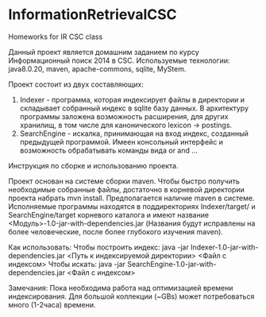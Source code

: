 InformationRetrievalCSC
=======================

Homeworks for IR CSC class

Данный проект является домашним заданием по курсу Информационный поиск 2014 в CSC.
Используемые технологии: java8.0.20, maven, apache-commons, sqlite, MyStem.

Проект состоит из двух составляющих:
1) Indexer - программа, которая индексирует файлы в директории и складывает собранный индекс в sqlite базу данных. 
В архитектуру программы заложена возможность расширения, для других хранилищ, в том числе для канонического 
lexicon -> postings. 
2) SearchEngine - искалка, принимающая на вход индекс, созданный предыдущей программой. Имеен консольный интерфейс и возможность 
обрабатывать команды вида <term> or <term> and <term> ...

Инструкция по сборке и использованию проекта.

Проект основан на системе сборки maven. Чтобы быстро получить необходимые собранные файлы, достаточно в корневой директории проекта
набрать mvn install. Предполагается наличие maven в системе. Исполняемые программы находятся в поддиректориях 
Indexer/target/ и SearchEngine/target корневого каталога и имеют название <Модуль>-1.0-jar-with-dependencies.jar 
(Названия будут исправлены на более человеческие, после более глубокого изучения maven).

Как использовать:
Чтобы построить индекс: java -jar Indexer-1.0-jar-with-dependencies.jar <Путь к индексируемой директории> <Файл с индексом>
Чтобы искать: java -jar SearchEngine-1.0-jar-with-dependencies.jar <Файл с индексом>

Замечания: Пока необходима работа над оптимизацией времени индексирования. Для большой коллекции (~GBs) может потребоваться 
много (1-2часа) времени.

